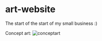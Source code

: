 # art-website

The start of the start of my small business :)

Concept art:
![conceptart](https://github.com/angela-yang/art-website/assets/43125640/fbc22d09-c79e-496e-8061-08af180c51e1)
